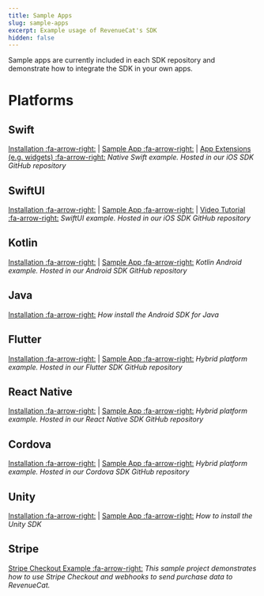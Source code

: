 ```yaml
---
title: Sample Apps
slug: sample-apps
excerpt: Example usage of RevenueCat's SDK
hidden: false
---
```

Sample apps are currently included in each SDK repository and demonstrate how to integrate the SDK in your own apps.

# Platforms

## Swift
  [Installation :fa-arrow-right:](doc:ios) | [Sample App :fa-arrow-right:](https://github.com/RevenueCat/purchases-ios/tree/main/Examples/MagicWeather) | [App Extensions (e.g. widgets) :fa-arrow-right:](doc:ios-app-extensions) 
  *Native Swift example. Hosted in our iOS SDK GitHub repository*

## SwiftUI
  [Installation :fa-arrow-right:](doc:ios) | [Sample App :fa-arrow-right:](https://github.com/RevenueCat/purchases-ios/tree/main/Examples/MagicWeatherSwiftUI) | [Video Tutorial :fa-arrow-right:](https://www.youtube.com/watch?v=WLVUGYFkL3Q)
  *SwiftUI example. Hosted in our iOS SDK GitHub repository*

## Kotlin
  [Installation :fa-arrow-right:](doc:android) | [Sample App :fa-arrow-right:](https://github.com/RevenueCat/purchases-android/tree/main/examples/MagicWeather)
  *Kotlin Android example. Hosted in our Android SDK GitHub repository*

## Java
  [Installation :fa-arrow-right:](doc:android)
  *How install the Android SDK for Java*

## Flutter
  [Installation :fa-arrow-right:](doc:flutter) | [Sample App :fa-arrow-right:](https://github.com/RevenueCat/purchases-flutter/tree/main/revenuecat_examples/MagicWeather)
  *Hybrid platform example. Hosted in our Flutter SDK GitHub repository*
  
## React Native
  [Installation :fa-arrow-right:](doc:reactnative) | [Sample App :fa-arrow-right:](https://github.com/RevenueCat/react-native-purchases/tree/main/examples/MagicWeather)
  *Hybrid platform example. Hosted in our React Native SDK GitHub repository*

## Cordova
  [Installation :fa-arrow-right:](doc:cordova) | [Sample App :fa-arrow-right:](https://github.com/RevenueCat/cordova-plugin-purchases/tree/main/examples/cordova-sample/MyApp)
  *Hybrid platform example. Hosted in our Cordova SDK GitHub repository*

## Unity
  [Installation :fa-arrow-right:](doc:unity) | [Sample App :fa-arrow-right:](https://github.com/RevenueCat/purchases-unity/tree/main/Subtester)
  *How to install the Unity SDK*

## Stripe
  [Stripe Checkout Example :fa-arrow-right:](doc:stripe-checkout-example) 
  *This sample project demonstrates how to use Stripe Checkout and webhooks to send purchase data to RevenueCat.*